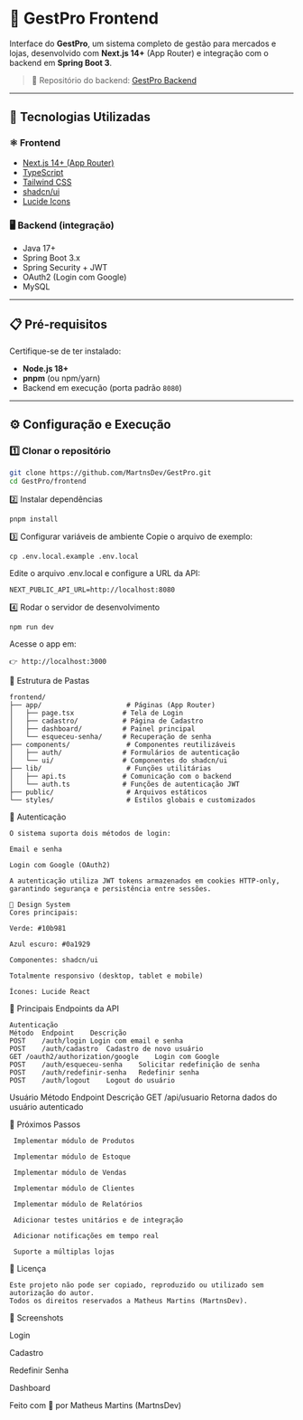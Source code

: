 # 🛒 GestPro Frontend

Interface do **GestPro**, um sistema completo de gestão para mercados e lojas, desenvolvido com **Next.js 14+** (App Router) e integração com o backend em **Spring Boot 3**.

> 🔗 Repositório do backend: [GestPro Backend](https://github.com/MartnsDev/GestPro/tree/main/backend)

---

## 🚀 Tecnologias Utilizadas

### ⚛️ Frontend
- [Next.js 14+ (App Router)](https://nextjs.org/)
- [TypeScript](https://www.typescriptlang.org/)
- [Tailwind CSS](https://tailwindcss.com/)
- [shadcn/ui](https://ui.shadcn.com/)
- [Lucide Icons](https://lucide.dev/)

### 🖥️ Backend (integração)
- Java 17+
- Spring Boot 3.x
- Spring Security + JWT
- OAuth2 (Login com Google)
- MySQL

---

## 📋 Pré-requisitos

Certifique-se de ter instalado:

- **Node.js 18+**
- **pnpm** (ou npm/yarn)
- Backend em execução (porta padrão `8080`)

---

## ⚙️ Configuração e Execução

### 1️⃣ Clonar o repositório
```bash
git clone https://github.com/MartnsDev/GestPro.git
cd GestPro/frontend
```
2️⃣ Instalar dependências
```
pnpm install
```
3️⃣ Configurar variáveis de ambiente
Copie o arquivo de exemplo:

```
cp .env.local.example .env.local
```
Edite o arquivo .env.local e configure a URL da API:
```
NEXT_PUBLIC_API_URL=http://localhost:8080
```
4️⃣ Rodar o servidor de desenvolvimento
```
npm run dev
```
Acesse o app em:
```
👉 http://localhost:3000
```

📁 Estrutura de Pastas
```
frontend/
├── app/                     # Páginas (App Router)
│   ├── page.tsx            # Tela de Login
│   ├── cadastro/           # Página de Cadastro
│   ├── dashboard/          # Painel principal
│   └── esqueceu-senha/     # Recuperação de senha
├── components/              # Componentes reutilizáveis
│   ├── auth/               # Formulários de autenticação
│   └── ui/                 # Componentes do shadcn/ui
├── lib/                     # Funções utilitárias
│   ├── api.ts              # Comunicação com o backend
│   └── auth.ts             # Funções de autenticação JWT
├── public/                  # Arquivos estáticos
└── styles/                  # Estilos globais e customizados
```
🔐 Autenticação
```
O sistema suporta dois métodos de login:

Email e senha

Login com Google (OAuth2)

A autenticação utiliza JWT tokens armazenados em cookies HTTP-only, garantindo segurança e persistência entre sessões.

🎨 Design System
Cores principais:

Verde: #10b981

Azul escuro: #0a1929

Componentes: shadcn/ui

Totalmente responsivo (desktop, tablet e mobile)

Ícones: Lucide React
```

📡 Principais Endpoints da API
```
Autenticação
Método	Endpoint	Descrição
POST	/auth/login	Login com email e senha
POST	/auth/cadastro	Cadastro de novo usuário
GET	/oauth2/authorization/google	Login com Google
POST	/auth/esqueceu-senha	Solicitar redefinição de senha
POST	/auth/redefinir-senha	Redefinir senha
POST	/auth/logout	Logout do usuário
```
Usuário
Método	Endpoint	Descrição
GET	/api/usuario	Retorna dados do usuário autenticado

🧩 Próximos Passos
```
 Implementar módulo de Produtos

 Implementar módulo de Estoque

 Implementar módulo de Vendas

 Implementar módulo de Clientes

 Implementar módulo de Relatórios

 Adicionar testes unitários e de integração

 Adicionar notificações em tempo real

 Suporte a múltiplas lojas
```
📜 Licença
```
Este projeto não pode ser copiado, reproduzido ou utilizado sem autorização do autor.
Todos os direitos reservados a Matheus Martins (MartnsDev).

```

📸 Screenshots

Login

Cadastro

Redefinir Senha

Dashboard

Feito com 💚 por Matheus Martins (MartnsDev)
